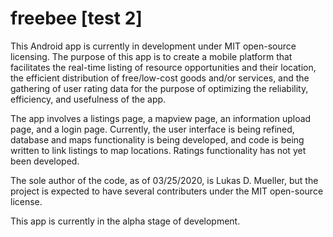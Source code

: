 # freebee [test 2]
This Android app is currently in development under MIT open-source licensing. 
The purpose of this app is to create a mobile platform that facilitates the real-time listing of 
resource opportunities and their location, the efficient distribution of free/low-cost goods
and/or services, and the gathering of user rating data for the purpose of optimizing the reliability, 
efficiency, and usefulness of the app.

The app involves a listings page, a mapview page, an information upload page, and a login page. 
Currently, the user interface is being refined, database and maps functionality is being developed,
and code is being written to link listings to map locations. Ratings functionality has not yet been 
developed.

The sole author of the code, as of 03/25/2020, is Lukas D. Mueller, but the project is expected to
have several contributers under the MIT open-source license.

This app is currently in the alpha stage of development.

